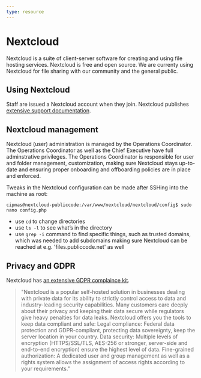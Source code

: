 ```yaml
---
type: resource
---
```


# Nextcloud

Nextcloud is a suite of client-server software for creating and using file hosting services. Nextcloud is free and open source. We are currenty using Nextcloud for file sharing with our community and the general public.

## Using Nextcloud

Staff are issued a Nextcloud account when they join. Nextcloud publishes [extensive support documentation](https://docs.nextcloud.com/).

## Nextcloud management

Nextcloud (user) administration is managed by the Operations Coordinator. The Operations Coordinator as well as the Chief Executive have full adminstrative privileges. The Operations Coordinator is responsible for user and folder management, customization, making sure Nextcloud stays up-to-date and ensuring proper onboarding and offboarding policies are in place and enforced.

Tweaks in the Nextcloud configuration can be made after SSHing into the machine as root:

`cipmas@nextcloud-publiccode:/var/www/nextcloud/nextcloud/config$ sudo nano config.php`

* use `cd` to change directories
* use `ls -l` to see what’s in the directory
* use `grep -i` command to find specific things, such as trusted domains, which was needed to add subdomains making sure Nextcloud can be reached at e.g. 'files.publiccode.net' as well

## Privacy and GDPR

Nextcloud has [an extensive GDPR complaince kit](https://nextcloud.com/gdpr/).

> "Nextcloud is a popular self-hosted solution in businesses dealing with private data for its ability to strictly control access to data and industry-leading security capabilities. Many customers care deeply about their privacy and keeping their data secure while regulators give heavy penalties for data leaks. Nextcloud offers you the tools to keep data compliant and safe: Legal compliance: Federal data protection and GDPR-compliant, protecting data sovereignty, keep the server location in your country. Data security: Multiple levels of encryption (HTTPS/SSL/TLS, AES-256 or stronger, server-side and end-to-end encryption) ensure the highest level of data. Fine-grained authorization: A dedicated user and group management as well as a rights system allows the assignment of access rights according to your requirements."
